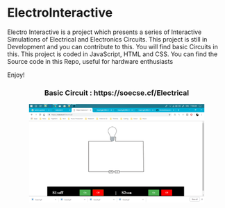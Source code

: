 # ElectroInteractive

Electro Interactive is a project which presents a series of Interactive Simulations of Electrical and Electronics Circuits. This project is still in Development and you can contribute to this. You will find basic Circuits in this. This project is coded in JavaScript, HTML and CSS. You can find the Source code in this Repo, useful for hardware enthusiasts

Enjoy!

<div  align="center">
  <h3 ahref="http://soecse.cf/Electrical" > Basic Circuit : https://soecse.cf/Electrical </h3>
  <img href="http://soecse.cf/Electrical" width="80%" src="Electrical/Demo.png"> </img>
</div>
